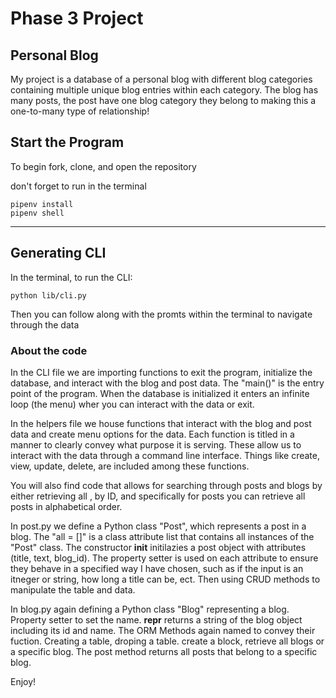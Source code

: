 # Phase 3 Project


## Personal Blog

My project is a database of a personal blog with different blog categories containing multiple unique blog entries within each category. The blog has many posts, the post have one blog category they belong to making this a one-to-many type of relationship!

## Start the Program

To begin fork, clone, and open the repository

don't forget to run in the terminal

```
pipenv install
pipenv shell
```

---

## Generating CLI

In the terminal, to run the CLI:

```
python lib/cli.py
```

Then you can follow along with the promts within the terminal to navigate through the data

### About the code

In the CLI file we are importing functions to exit the program, initialize the database, and interact with the blog and post data. The "main()" is the entry point of the program. When the database is initialized it enters an infinite loop (the menu) wher you can interact with the data or exit.

In the helpers file we house functions that interact with the blog and post data and create menu options for the data. Each function is titled in a manner to clearly convey what purpose it is serving. These allow us to interact with the data through a command line interface. Things like create, view, update, delete, are included among these functions.

You will also find code that allows for searching through posts and blogs by either retrieving all , by ID, and specifically for posts you can retrieve all posts in alphabetical order.

In post.py we define a Python class "Post", which represents a post in a blog. The "all = []" is a class attribute list that contains all instances of the "Post" class.  The constructor __init__ initilazies a post object with attributes (title, text, blog_id). The property setter is used on each attribute to ensure they behave in a specified way I have chosen, such as if the input is an itneger or string, how long a title can be, ect. Then using CRUD methods to manipulate the table and data.

In blog.py again defining a Python class "Blog" representing a blog. Property setter to set the name. __repr__ returns a string of the blog object including its id and name. The ORM Methods again named to convey their fuction. Creating a table, droping a table. create a block, retrieve all blogs or a specific blog. The post method returns all posts that belong to a specific blog.

Enjoy!
